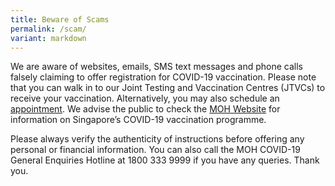 ```yaml
---
title: Beware of Scams
permalink: /scam/
variant: markdown
---
```

We are aware of websites, emails, SMS text messages and phone calls falsely claiming to offer registration for COVID-19 vaccination. Please note that you can walk in to our Joint Testing and Vaccination Centres (JTVCs) to receive your vaccination. Alternatively, you may also schedule an [appointment](https://vaccine.gov.sg/covid). We advise the public to check the [MOH Website](https://www.moh.gov.sg/covid-19/vaccination) for information on Singapore’s COVID-19 vaccination programme. 

Please always verify the authenticity of instructions before offering any personal or financial information. You can also call the MOH COVID-19 General Enquiries Hotline at 1800 333 9999 if you have any queries. Thank you.